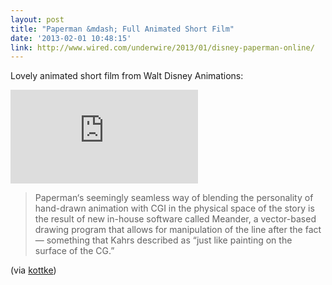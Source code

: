```yaml
---
layout: post
title: "Paperman &mdash; Full Animated Short Film"
date: '2013-02-01 10:48:15'
link: http://www.wired.com/underwire/2013/01/disney-paperman-online/
---
```


Lovely animated short film from Walt Disney Animations:

<div class="video-wrapper" style="max-width:640px"><div class="video">
<iframe src="http://www.youtube.com/embed/aTLySbGoMX0" frameborder="0" allowfullscreen></iframe>
</div></div>

> Paperman‘s seemingly seamless way of blending the personality of hand-drawn animation with CGI in the physical space of the story is the result of new in-house software called Meander, a vector-based drawing program that allows for manipulation of the line after the fact — something that Kahrs described as “just like painting on the surface of the CG.”

(via [kottke](http://kottke.org/13/01/paperman))